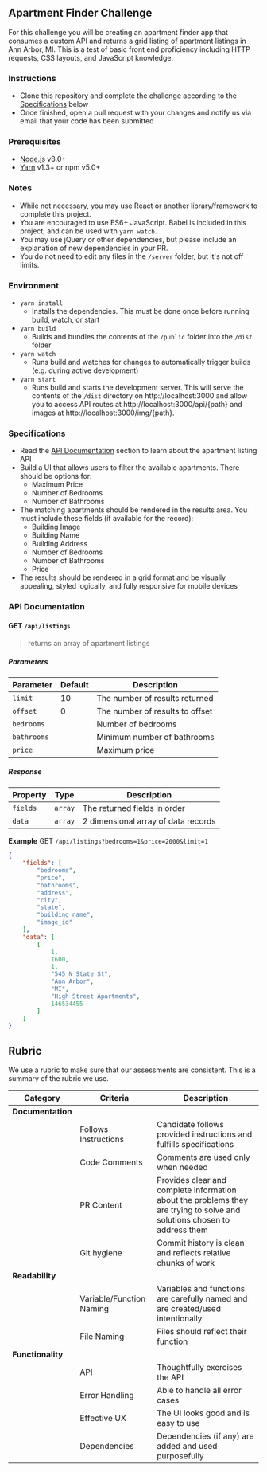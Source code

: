 
## Apartment Finder Challenge

For this challenge you will be creating an apartment finder app that consumes a custom API and returns a grid listing of apartment listings in Ann Arbor, MI. This is a test of basic front end proficiency including HTTP requests, CSS layouts, and JavaScript knowledge.

### Instructions
- Clone this repository and complete the challenge according to the [Specifications](#specifications) below
- Once finished, open a pull request with your changes and notify us via email that your code has been submitted

### Prerequisites
- [Node.js](https://nodejs.org/en/) v8.0+
- [Yarn](https://yarnpkg.com/en/docs/install) v1.3+ or npm v5.0+

### Notes
- While not necessary, you may use React or another library/framework to complete this project.
- You are encouraged to use ES6+ JavaScript. Babel is included in this project, and can be used with `yarn watch`.
- You may use jQuery or other dependencies, but please include an explanation of new dependencies in your PR.
- You do not need to edit any files in the `/server` folder, but it's not off limits.

### Environment
- `yarn install`
    - Installs the dependencies.  This must be done once before running build, watch, or start
- `yarn build`
    - Builds and bundles the contents of the `/public` folder into the `/dist` folder
- `yarn watch`
    - Runs build and watches for changes to automatically trigger builds (e.g. during active development)
- `yarn start`
    - Runs build and starts the development server. This will serve the contents of the `/dist` directory on http://localhost:3000 and allow you to access API routes at http://localhost:3000/api/{path} and images at http://localhost:3000/img/{path}.

### Specifications
- Read the [API Documentation](#api-documentation) section to learn about the apartment listing API
- Build a UI that allows users to filter the available apartments. There should be options for:
    - Maximum Price
    - Number of Bedrooms
    - Number of Bathrooms
- The matching apartments should be rendered in the results area. You must include these fields (if available for the record):
    - Building Image
    - Building Name
    - Building Address
    - Number of Bedrooms
    - Number of Bathrooms
    - Price
- The results should be rendered in a grid format and be visually appealing, styled logically, and fully responsive for mobile devices

### API Documentation
#### GET `/api/listings`
> returns an array of apartment listings

##### Parameters
| Parameter | Default | Description |
|-|-|-|
| `limit` | 10 | The number of results returned  |
| `offset` | 0 | The number of results to offset |
| `bedrooms` | | Number of bedrooms |
| `bathrooms` | | Minimum number of bathrooms |
| `price` | | Maximum price  |

##### Response
| Property | Type | Description |
|-|-|-|
| `fields` | `array` | The returned fields in order |
| `data` | `array` | 2 dimensional array of data records |

**Example**
GET `/api/listings?bedrooms=1&price=2000&limit=1`
```json
{
    "fields": [
        "bedrooms",
        "price",
        "bathrooms",
        "address",
        "city",
        "state",
        "building_name",
        "image_id"
    ],
    "data": [
        [
            1,
            1600,
            1,
            "545 N State St",
            "Ann Arbor",
            "MI",
            "High Street Apartments",
            146534455
        ]
    ]
}
```

## Rubric

We use a rubric to make sure that our assessments are consistent. This is a summary of the rubric we use.

| Category | Criteria | Description |
|-|-|-|
| **Documentation** |||
|| Follows Instructions | Candidate follows provided instructions and fulfills specifications |
|| Code Comments | Comments are used only when needed |
|| PR Content | Provides clear and complete information about the problems they are trying to solve and solutions chosen to address them |
|| Git hygiene | Commit history is clean and reflects relative chunks of work |
| **Readability** |||
|| Variable/Function Naming | Variables and functions are carefully named and are created/used intentionally |
|| File Naming | Files should reflect their function |
| **Functionality** |||
|| API | Thoughtfully exercises the API |
|| Error Handling | Able to handle all error cases |
|| Effective UX | The UI looks good and is easy to use |
|| Dependencies | Dependencies (if any) are added and used  purposefully |
